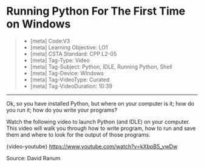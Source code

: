 # Running Python For The First Time on Windows

> - [meta] Code:V3
> - [meta] Learning Objective: LO1
> - [meta] CSTA Standard: CPP.L2-05
> - [meta] Tag-Type: Video
> - [meta] Tag-Subject: Python, IDLE, Running Python, Shell
> - [meta] Tag-Device: WIndows
> - [meta] Tag-VideoType: Curated
> - [meta] Tag-VideoDuration: 10:39

---

Ok, so you have installed Python, but where on your computer is it; how do you run it; how do you write your programs?

Watch the following video to launch Python (and IDLE) on your computer. This video will walk you through how to write program, how to run and save them and where to look for the output of those programs.

{video-youtube} https://www.youtube.com/watch?v=kXbpB5_ywDw

Source: David Ranum
